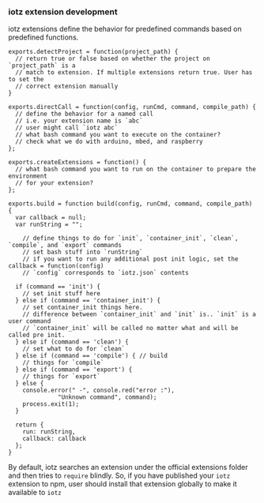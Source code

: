 ### iotz extension development

iotz extensions define the behavior for predefined commands based on predefined
functions.

```
exports.detectProject = function(project_path) {
  // return true or false based on whether the project on `project_path` is a
  // match to extension. If multiple extensions return true. User has to set the
  // correct extension manually
}

exports.directCall = function(config, runCmd, command, compile_path) {
  // define the behavior for a named call
  // i.e. your extension name is `abc`
  // user might call `iotz abc`
  // what bash command you want to execute on the container?
  // check what we do with arduino, mbed, and raspberry
};

exports.createExtensions = function() {
  // what bash command you want to run on the container to prepare the environment
  // for your extension?
};

exports.build = function build(config, runCmd, command, compile_path) {
  var callback = null;
  var runString = "";

    // define things to do for `init`, `container_init`, `clean`, `compile`, and `export` commands
    // set bash stuff into `runString`
    // if you want to run any additional post init logic, set the callback = function(config)
    // `config` corresponds to `iotz.json` contents

  if (command == 'init') {
    // set init stuff here
  } else if (command == 'container_init') {
    // set container_init things here.
    // difference between `container_init` and `init` is.. `init` is a user command
    // `container_init` will be called no matter what and will be called pre init.
  } else if (command == 'clean') {
    // set what to do for `clean`
  } else if (command == 'compile') { // build
    // things for `compile`
  } else if (command == 'export') {
    // things for `export`
  } else {
    console.error(" -", console.red("error :"),
              "Unknown command", command);
    process.exit(1);
  }

  return {
    run: runString,
    callback: callback
  };
}
```

By default, iotz searches an extension under the official extensions folder and then
tries to `require` blindly. So, if you have published your `iotz` extension to npm,
user should install that extension globally to make it available to `iotz`